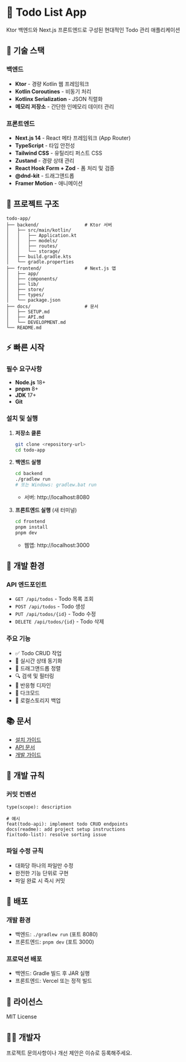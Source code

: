 # 📝 Todo List App

Ktor 백엔드와 Next.js 프론트엔드로 구성된 현대적인 Todo 관리 애플리케이션

## 🚀 기술 스택

### 백엔드
- **Ktor** - 경량 Kotlin 웹 프레임워크
- **Kotlin Coroutines** - 비동기 처리
- **Kotlinx Serialization** - JSON 직렬화
- **메모리 저장소** - 간단한 인메모리 데이터 관리

### 프론트엔드
- **Next.js 14** - React 메타 프레임워크 (App Router)
- **TypeScript** - 타입 안전성
- **Tailwind CSS** - 유틸리티 퍼스트 CSS
- **Zustand** - 경량 상태 관리
- **React Hook Form + Zod** - 폼 처리 및 검증
- **@dnd-kit** - 드래그앤드롭
- **Framer Motion** - 애니메이션

## 📁 프로젝트 구조

```
todo-app/
├── backend/                 # Ktor 서버
│   ├── src/main/kotlin/
│   │   ├── Application.kt
│   │   ├── models/
│   │   ├── routes/
│   │   └── storage/
│   ├── build.gradle.kts
│   └── gradle.properties
├── frontend/                # Next.js 앱
│   ├── app/
│   ├── components/
│   ├── lib/
│   ├── store/
│   ├── types/
│   └── package.json
├── docs/                    # 문서
│   ├── SETUP.md
│   ├── API.md
│   └── DEVELOPMENT.md
└── README.md
```

## ⚡ 빠른 시작

### 필수 요구사항
- **Node.js** 18+ 
- **pnpm** 8+
- **JDK** 17+
- **Git**

### 설치 및 실행

1. **저장소 클론**
   ```bash
   git clone <repository-url>
   cd todo-app
   ```

2. **백엔드 실행**
   ```bash
   cd backend
   ./gradlew run
   # 또는 Windows: gradlew.bat run
   ```
   - 서버: http://localhost:8080

3. **프론트엔드 실행** (새 터미널)
   ```bash
   cd frontend
   pnpm install
   pnpm dev
   ```
   - 웹앱: http://localhost:3000

## 🔧 개발 환경

### API 엔드포인트
- `GET /api/todos` - Todo 목록 조회
- `POST /api/todos` - Todo 생성
- `PUT /api/todos/{id}` - Todo 수정
- `DELETE /api/todos/{id}` - Todo 삭제

### 주요 기능
- ✅ Todo CRUD 작업
- 🔄 실시간 상태 동기화
- 🎨 드래그앤드롭 정렬
- 🔍 검색 및 필터링
- 📱 반응형 디자인
- 🌙 다크모드
- 💾 로컬스토리지 백업

## 📚 문서

- [설치 가이드](./docs/SETUP.md)
- [API 문서](./docs/API.md) 
- [개발 가이드](./docs/DEVELOPMENT.md)

## 🤝 개발 규칙

### 커밋 컨벤션
```
type(scope): description

# 예시
feat(todo-api): implement todo CRUD endpoints
docs(readme): add project setup instructions
fix(todo-list): resolve sorting issue
```

### 파일 수정 규칙
- 대화당 하나의 파일만 수정
- 완전한 기능 단위로 구현
- 파일 완료 시 즉시 커밋

## 🚀 배포

### 개발 환경
- 백엔드: `./gradlew run` (포트 8080)
- 프론트엔드: `pnpm dev` (포트 3000)

### 프로덕션 배포
- 백엔드: Gradle 빌드 후 JAR 실행
- 프론트엔드: Vercel 또는 정적 빌드

## 📄 라이선스

MIT License

## 👨‍💻 개발자

프로젝트 문의사항이나 개선 제안은 이슈로 등록해주세요. 